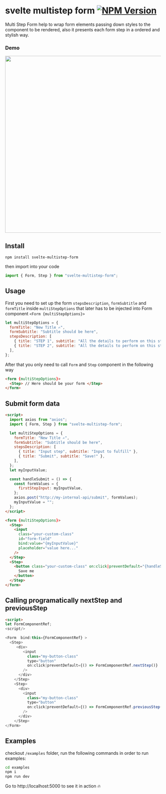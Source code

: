 # svelte multistep form [![NPM Version](https://badge.fury.io/js/svelte-multistep-form.svg?style=flat)](https://npmjs.org/package/svelte-multistep-form)

Multi Step Form help to wrap form elements passing down styles to the component to be rendered, also it presents each form step in a ordered and stylish way.

### Demo

<p align="center">
  <img width="570" src ="./screen/form-demo.gif">
</p>

## Install

```
npm install svelte-multistep-form
```

then import into your code

```javascript
import { Form, Step } from "svelte-multistep-form";
```

## Usage

First you need to set up the form `stepsDescription`, `formSubtitle` and `formTitle` inside `multiStepOptions` that later has to be injected into Form component `<Form {multiStepOptions}>`

```javascript
let multiStepOptions = {
  formTitle: "New Title ✍️",
  formSubtitle: "Subtitle should be here",
  stepsDescription: [
    { title: "STEP 1", subtitle: "All the details to perform on this step" },
    { title: "STEP 2", subtitle: "All the details to perform on this step" },
  ],
};
```

After that you only need to call `Form` and `Step` component in the following way

```html
<form {multiStepOptions}>
  <Step> // Here should be your form </Step>
</form>
```

## Submit form data

```html
<script>
  import axios from "axios";
  import { Form, Step } from "svelte-multistep-form";

  let multiStepOptions = {
    formTitle: "New Title ✍️",
    formSubtitle: "Subtitle should be here",
    stepsDescription: [
      { title: "Input step", subtitle: "Input to fulfill" },
      { title: "Submit", subtitle: "Save!" },
    ],
  };
  let myInputValue;

  const handleSubmit = () => {
    const formValues = {
      firstStepInput: myInputValue,
    };
    axios.post("http://my-internal-api/submit", formValues);
    myInputValue = "";
  };
</script>

<form {multiStepOptions}>
  <Step>
    <input
      class="your-custom-class"
      id="form-field"
      bind:value="{myInputValue}"
      placeholder="value here..."
    />
  </Step>
  <Step>
    <button class="your-custom-class" on:click|preventDefault="{handleSubmit}">
      Save me
    </button>
  </Step>
</form>
```

## Calling programatically nextStep and previousStep

```html
<script>
let FormComponentRef;
<script/>

<Form  bind:this={FormComponentRef} >
  <Step>
     <div>
        <input
          class="my-button-class"
          type="button"
          on:click|preventDefault={() => FormComponentRef.nextStep()}
        />
      </div>
    </Step>
    <Step>
      <div>
        <input
          class="my-button-class"
          type="button"
          on:click|preventDefault={() => FormComponentRef.previousStep()}
        />
      </div>
    </Step>
</Form>
```

## Examples

checkout `/examples` folder, run the following commands in order to run examples:

```bash
cd examples
npm i
npm run dev
```

Go to http://localhost:5000 to see it in action 🔥
